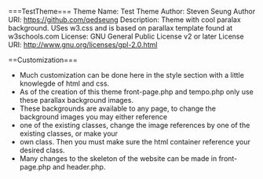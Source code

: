 ===TestTheme===
    Theme Name: Test Theme
    Author: Steven Seung
    Author URI: https://github.com/qedseung
    Description: Theme with cool paralax background. USes w3.css and is based on parallax template found at w3schools.com
    License: GNU General Public License v2 or later
    License URI: http://www.gnu.org/licenses/gpl-2.0.html
    
==Customization===
 * Much customization can be done here in the style section with a little knowlegde of html and css.
 * As of the creation of this theme front-page.php and tempo.php only use these parallax background images.
 * These backgrounds are available to any page, to change the background images you may either reference 
 * one of the existing classes, change the image references by one of the existing classes, or make your
 * own class. Then you must make sure the html container reference your desired class.
 * Many changes to the skeleton of the website can be made in front-page.php and header.php.

    
